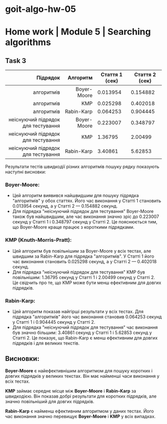 # goit-algo-hw-05

# Home work | Module 5 | Searching algorithms

## Task 3

| Підрядок                           | Алгоритм    |   Стаття 1 (сек) |   Стаття 2 (сек) |
|------------------------------------:|-------------:|------------------|------------------|
| алгоритмів                         | Boyer-Moore |         0.013954 |         0.154882 |
| алгоритмів                         | KMP         |         0.025298 |         0.402018 |
| алгоритмів                         | Rabin-Karp  |         0.064253 |         0.904445 |
| неіснуючий підрядок для тестування | Boyer-Moore |         0.223007 |         0.348797 |
| неіснуючий підрядок для тестування | KMP         |         1.36795  |         2.00499  |
| неіснуючий підрядок для тестування | Rabin-Karp  |         3.40861  |         5.62853  |

Результати тестів швидкодії різних алгоритмів пошуку рядку показують наступні висновки:

### Boyer-Moore:

- Цей алгоритм виявився найшвидшим для пошуку підрядка "алгоритмів" у обох статтях. Його час виконання у Статті 1 становить 0.013954 секунд, а у Статті 2 — 0.154882 секунд.
- Для підрядка "неіснуючий підрядок для тестування" Boyer-Moore також був найшвидшим, але час виконання значно зріс до 0.223007 секунд у Статті 1 і 0.348797 секунд у Статті 2. Це пояснюється тим, що Boyer-Moore краще працює з короткими підрядками.


### KMP (Knuth-Morris-Pratt):

- Цей алгоритм був повільнішим за Boyer-Moore у всіх тестах, але швидшим за Rabin-Karp для підрядка "алгоритмів". У Статті 1 його час виконання становить 0.025298 секунд, а у Статті 2 — 0.402018 секунд.
- Для підрядка "неіснуючий підрядок для тестування" KMP був повільнішим: 1.36795  секунд у Статті 1 і 2.00499 секунд у Статті 2. Це свідчить про те, що KMP може бути менш ефективним для довгих підрядків.


### Rabin-Karp:

- Цей алгоритм показав найгірші результати у всіх тестах. Для підрядка "алгоритмів" його час виконання становив 0.064253 секунд у Статті 1 і 0.904445 секунд у Статті 2.
- Для підрядка "неіснуючий підрядок для тестування" час виконання був значно більшим: 3.40861 секунд у Статті 1 і 5.62853 секунд у Статті 2. Це показує, що Rabin-Karp є менш ефективним для довгих підрядків і для великих текстів.

## Висновки:

**Boyer-Moore** є найефективнішим алгоритмом для пошуку коротких і довгих підрядків у великих текстах. Він має найменші часи виконання у всіх тестах.

**KMP** займає середнє місце між **Boyer-Moore** і **Rabin-Karp** за швидкодією. Він показав добрі результати для коротких підрядків, але значно повільніший для довгих підрядків.

**Rabin-Karp** є найменш ефективним алгоритмом у даних тестах. Його час виконання значно перевищує **Boyer-Moore** і **KMP** у всіх випадках.